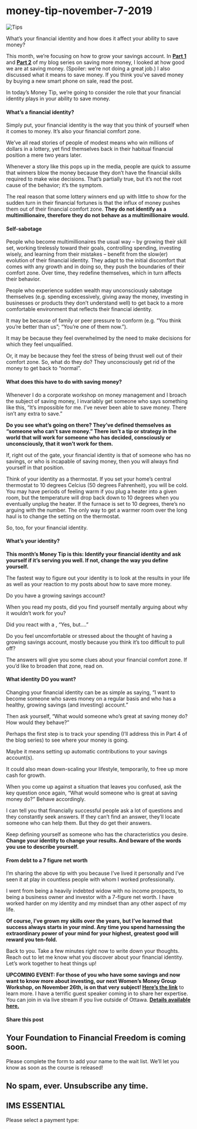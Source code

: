 # money-tip-november-7-2019
![Tips](https://yourfinanciallaunchpad.com/wp-content/uploads/elementor/thumbs/iStock-826041452-qdc6covn77i5onoruu2sdv9i1d1lj94jl1hc1ccih4.jpg "Tips")

What’s your financial identity and how does it affect your ability to save money?

This month, we’re focusing on how to grow your savings account. In **[Part 1](https://yflmainprod.wpengine.com/2019/10/how-to-save-more-money-part-1-where-to-start-even-when-you-think-its-impossible/)** and **[Part 2](https://yflmainprod.wpengine.com/2019/11/how-to-save-more-money-part-2-why-paying-less-for-purchases-doesnt-count/)** of my blog series on saving more money, I looked at how good we are at saving money. (Spoiler: we’re not doing a great job.) I also discussed what it means to save money. If you think you’ve saved money by buying a new smart phone on sale, read the post.

In today’s Money Tip, we’re going to consider the role that your financial identity plays in your ability to save money.

#### What’s a financial identity?

Simply put, your financial identity is the way that you think of yourself when it comes to money. It’s also your financial comfort zone.

We’ve all read stories of people of modest means who win millions of dollars in a lottery, yet find themselves back in their habitual financial position a mere two years later.

Whenever a story like this pops up in the media, people are quick to assume that winners blow the money because they don’t have the financial skills required to make wise decisions. That’s partially true, but it’s not the root cause of the behavior; it’s the symptom.

The real reason that some lottery winners end up with little to show for the sudden turn in their financial fortunes is that the influx of money pushes them out of their financial comfort zone. **They do not identify as a multimillionaire, therefore they do not behave as a multimillionaire would.**

#### Self-sabotage

People who become multimillionaires the usual way – by growing their skill set, working tirelessly toward their goals, controlling spending, investing wisely, and learning from their mistakes – benefit from the slow(er) evolution of their financial identity. They adapt to the initial discomfort that comes with any growth and in doing so, they push the boundaries of their comfort zone. Over time, they redefine themselves, which in turn affects their behavior.

People who experience sudden wealth may unconsciously sabotage themselves (e.g. spending excessively, giving away the money, investing in businesses or products they don’t understand well) to get back to a more comfortable environment that reflects their financial identity.

It may be because of family or peer pressure to conform (e.g. “You think you’re better than us”; “You’re one of them now.”).

It may be because they feel overwhelmed by the need to make decisions for which they feel unqualified.

Or, it may be because they feel the stress of being thrust well out of their comfort zone. So, what do they do? They unconsciously get rid of the money to get back to “normal”.

#### What does this have to do with saving money?

Whenever I do a corporate workshop on money management and I broach the subject of saving money, I invariably get someone who says something like this, “It’s impossible for me. I’ve never been able to save money. There isn’t any extra to save.”

**Do you see what’s going on there? They’ve defined themselves as “someone who can’t save money.” There isn’t a tip or strategy in the world that will work for someone who has decided, consciously or unconsciously, that it won’t work for them.**

If, right out of the gate, your financial identity is that of someone who has no savings, or who is incapable of saving money, then you will always find yourself in that position.

Think of your identity as a thermostat. If you set your home’s central thermostat to 10 degrees Celcius (50 degrees Fahrenheit), you will be cold. You may have periods of feeling warm if you plug a heater into a given room, but the temperature will drop back down to 10 degrees when you eventually unplug the heater. If the furnace is set to 10 degrees, there’s no arguing with the number. The only way to get a warmer room over the long haul is to change the setting on the thermostat.

So, too, for your financial identity.

#### What’s your identity?

**This month’s Money Tip is this: Identify your financial identity and ask yourself if it’s serving you well. If not, change the way you define yourself.**

The fastest way to figure out your identity is to look at the results in your life as well as your reaction to my posts about how to save more money.

Do you have a growing savings account?

When you read my posts, did you find yourself mentally arguing about why it wouldn’t work for you?

Did you react with a , “Yes, but….”

Do you feel uncomfortable or stressed about the thought of having a growing savings account, mostly because you think it’s too difficult to pull off?

The answers will give you some clues about your financial comfort zone. If you’d like to broaden that zone, read on.

#### What identity DO you want?

Changing your financial identity can be as simple as saying, “I want to become someone who saves money on a regular basis and who has a healthy, growing savings (and investing) account.”

Then ask yourself, “What would someone who’s great at saving money do? How would they behave?”

Perhaps the first step is to track your spending (I’ll address this in Part 4 of the blog series) to see where your money is going.

Maybe it means setting up automatic contributions to your savings account(s).

It could also mean down-scaling your lifestyle, temporarily, to free up more cash for growth.

When you come up against a situation that leaves you confused, ask the key question once again, “What would someone who is great at saving money do?” Behave accordingly.

I can tell you that financially successful people ask a lot of questions and they constantly seek answers. If they can’t find an answer, they’ll locate someone who can help them. But they do get their answers.

Keep defining yourself as someone who has the characteristics you desire. **Change your identity to change your results. And beware of the words you use to describe yourself.**

#### From debt to a 7 figure net worth

I’m sharing the above tip with you because I’ve lived it personally and I’ve seen it at play in countless people with whom I worked professionally.

I went from being a heavily indebted widow with no income prospects, to being a business owner and investor with a 7-figure net worth. I have worked harder on my identity and my mindset than any other aspect of my life.

**Of course, I’ve grown my skills over the years, but I’ve learned that success always starts in your mind. Any time you spend harnessing the extraordinary power of your mind for your highest, greatest good will reward you ten-fold.**

Back to you. Take a few minutes right now to write down your thoughts. Reach out to let me know what you discover about your financial identity. Let’s work together to heat things up!

**UPCOMING EVENT: For those of you who have some savings and now want to know more about investing, our next Women’s Money Group Workshop, on November 26th, is on that very subject! [Here’s the link](https://yflmainprod.wpengine.com/events/november-26-2019-womens-money-group-workshop/)** to learn more. I have a terrific guest speaker coming in to share her expertise. You can join in via live stream if you live outside of Ottawa. [**Details available here.**](https://yflmainprod.wpengine.com/events/november-26-2019-womens-money-group-workshop/)

#### Share this post

## Your Foundation to Financial Freedom is coming soon.

Please complete the form to add your name to the wait list. We’ll let you know as soon as the course is released!

## No spam, ever. Unsubscribe any time.

## IMS ESSENTIAL

Please select a payment type: